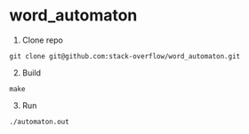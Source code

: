 word_automaton
==============

1. Clone repo
```
git clone git@github.com:stack-overflow/word_automaton.git
```
2. Build
```
make
```
3. Run
```
./automaton.out
```
